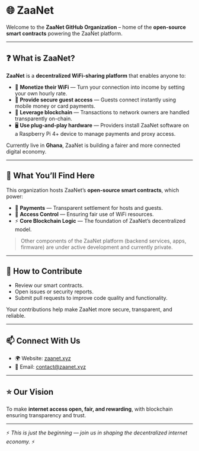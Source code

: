 # 🌐 ZaaNet

Welcome to the **ZaaNet GitHub Organization** – home of the **open-source smart contracts** powering the ZaaNet platform.

---

## ❓ What is ZaaNet?

**ZaaNet** is a **decentralized WiFi-sharing platform** that enables anyone to:

* 📡 **Monetize their WiFi** — Turn your connection into income by setting your own hourly rate.
* 🔑 **Provide secure guest access** — Guests connect instantly using mobile money or card payments.
* 🔗 **Leverage blockchain** — Transactions to network owners are handled transparently on-chain.
* 🖥️ **Use plug-and-play hardware** — Providers install ZaaNet software on a Raspberry Pi 4+ device to manage payments and proxy access.

Currently live in **Ghana**, ZaaNet is building a fairer and more connected digital economy.

---

## 📂 What You’ll Find Here

This organization hosts ZaaNet’s **open-source smart contracts**, which power:

* 🔐 **Payments** — Transparent settlement for hosts and guests.
* 📜 **Access Control** — Ensuring fair use of WiFi resources.
* ⚡ **Core Blockchain Logic** — The foundation of ZaaNet’s decentralized model.

> Other components of the ZaaNet platform (backend services, apps, firmware) are under active development and currently private.

---

## 🤝 How to Contribute

* Review our smart contracts.
* Open issues or security reports.
* Submit pull requests to improve code quality and functionality.

Your contributions help make ZaaNet more secure, transparent, and reliable.

---

## 📫 Connect With Us

* 🌍 Website: [zaanet.xyz](https://zaanet.xyz)
* 📧 Email: [contact@zaanet.xyz](mailto:zaanetconnect@gmail.com)

---

## ⭐ Our Vision

To make **internet access open, fair, and rewarding**, with blockchain ensuring transparency and trust.

---

⚡ *This is just the beginning — join us in shaping the decentralized internet economy.* ⚡
